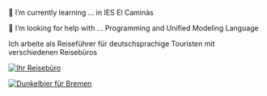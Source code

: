 🌱 I’m currently learning ... in IES El Caminàs

🤔 I’m looking for help with ... Programming and Unified Modeling Language

Ich arbeite als Reiseführer für deutschsprachige Touristen mit verschiedenen Reisebüros


[![Ihr Reisebüro](https://img.shields.io/badge/Colaborando%20en-Valencia%20Color%20Tours-orange.svg)](http://www.valenciacolortours.com/)

[![Dunkelbier für Bremen](https://img.shields.io/badge/Recomiendo%20-Schnoor%20Bier-orange.svg)](http://www.schnoorbraeu.de/)
